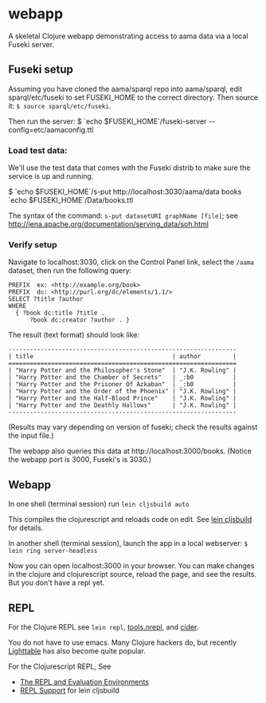 # webapp

A skeletal Clojure webapp demonstrating access to aama data via a local Fuseki server. 

## Fuseki setup

Assuming you have cloned the aama/sparql repo into aama/sparql, edit
sparql/etc/fuseki to set FUSEKI_HOME to the correct directory.  Then
source it: `$ source sparql/etc/fuseki`.

Then run the server:  $ \`echo $FUSEKI_HOME\`/fuseki-server --config=etc/aamaconfig.ttl

### Load test data:

We'll use the test data that comes with the Fuseki distrib to make
sure the service is up and running.

$ \`echo $FUSEKI_HOME\`/s-put http://localhost:3030/aama/data books \`echo $FUSEKI_HOME\`/Data/books.ttl

The syntax of the command:  `s-put datasetURI graphName [file]`; see http://jena.apache.org/documentation/serving_data/soh.html

### Verify setup

Navigate to localhost:3030, click on the Control Panel link,
select the `/aama` dataset, then run the following query:

```
PREFIX  ex: <http://example.org/book>
PREFIX  dc: <http://purl.org/dc/elements/1.1/>
SELECT ?title ?author
WHERE
  { ?book dc:title ?title .
      ?book dc:creator ?author . }
```

The result (text format) should look like:

```
----------------------------------------------------------------
| title                                       | author         |
================================================================
| "Harry Potter and the Philosopher's Stone"  | "J.K. Rowling" |
| "Harry Potter and the Chamber of Secrets"   | _:b0           |
| "Harry Potter and the Prisoner Of Azkaban"  | _:b0           |
| "Harry Potter and the Order of the Phoenix" | "J.K. Rowling" |
| "Harry Potter and the Half-Blood Prince"    | "J.K. Rowling" |
| "Harry Potter and the Deathly Hallows"      | "J.K. Rowling" |
----------------------------------------------------------------
```

(Results may vary depending on version of fuseki; check the results
against the input file.)

The webapp also queries this data at http://localhost:3000/books.
(Notice the webapp port is 3000, Fuseki's is 3030.)

## Webapp

In one shell (terminal session) run ``lein cljsbuild auto ``

This compiles the clojurescript and reloads code on edit.  See
[lein cljsbuild](https://github.com/emezeske/lein-cljsbuild) for
details.

In another shell (terminal session), launch the app in a local
webserver: ``$ lein ring server-headless``

Now you can open localhost:3000 in your browser.  You can make changes
in the clojure and clojurescript source, reload the page, and see the
results.  But you don't have a repl yet.

## REPL

For the Clojure REPL see `lein repl`,
[tools.nrepl](https://github.com/clojure/tools.nrepl), and
[cider](https://github.com/clojure-emacs/cider).

You do not have to use emacs.  Many Clojure hackers do, but recently
[Lighttable](http://www.chris-granger.com/lighttable/) has also become
quite popular.

For the Clojurescript REPL, See
* [The REPL and Evaluation Environments](https://github.com/clojure/clojurescript/wiki/The-REPL-and-Evaluation-Environments)
* [REPL Support](https://github.com/emezeske/lein-cljsbuild/blob/1.0.3/doc/REPL.md) for lein cljsbuild

